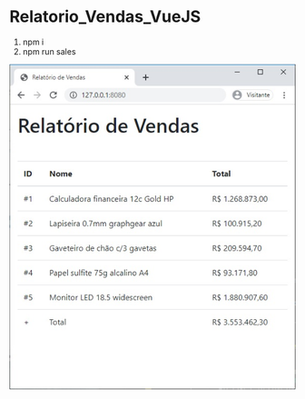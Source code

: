 # Relatorio_Vendas_VueJS

<ol>
<li>npm i</li>
<li>npm run sales</li>
</ol>

![](RelatorioFIltradoVendas.jpg)
